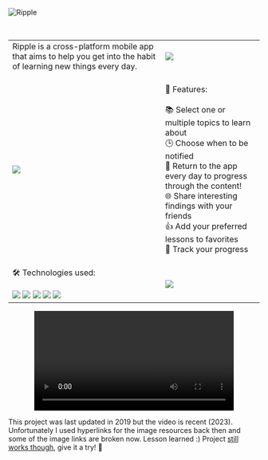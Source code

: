 ![Ripple](https://i.imgur.com/D2hkWTL.png)

<br> 


<div align="center">
    <table >
<!--      <tr>
      <td></td>
      <td></td>
     </tr> -->
     <tr>
       <td>Ripple is a cross-platform mobile app that aims to help you get into the habit of learning new things every day.</td>
        <td> <a href="https://app.daily.dev/sunil-9"><img src="https://i.imgur.com/lZgl4aM.jpg"/></a></td>
     </tr>
          <tr>
      <td><img src="https://i.imgur.com/gHdR8z3.jpg/"></td>
      <td><br> 🌟 Features: <br><br>
       📚 Select one or multiple topics to learn about<br>
       🕒 Choose when to be notified<br>
       📅 Return to the app every day to progress through the content!<br>
       🌐 Share interesting findings with your friends<br>
       👍 Add your preferred lessons to favorites<br>
       🚧 Track your progress
       <br><br>
      </td>
     </tr>
          <tr>
      <td>🛠️ Technologies used: <br><br>
      <img src="https://img.shields.io/badge/Angular-DD0031?style=for-the-badge&logo=angular&logoColor=white"/>
          <img src="https://img.shields.io/badge/Ionic-%233880FF.svg?style=for-the-badge&logo=Ionic&logoColor=white"/>
          <img src="https://img.shields.io/badge/typescript-%23007ACC.svg?style=for-the-badge&logo=typescript&logoColor=white"/>
          <img src="https://img.shields.io/badge/sqlite-%2307405e.svg?style=for-the-badge&logo=sqlite&logoColor=white"/>
          <img src="https://img.shields.io/badge/cordova-apache?style=for-the-badge&labelColor=%234cc2e4&color=%234cc2e4"/>
      </td>
      <td><img src="https://i.imgur.com/sK0bcDZ.jpg"/></td>
     </tr>
    </table>
    </div>
<div align="center">
  <video src="https://github.com/mehanix/Ripple/assets/23579982/b376a6ba-1bd2-4e09-a58d-28c48d224464" width="400" />
</div>
<p>This project was last updated in 2019 but the video is recent (2023). Unfortunately I used hyperlinks for the image resources back then and some of the image links are broken now. Lesson learned :) Project <a href="https://github.com/mehanix/Ripple/releases">still works though</a>, give it a try! 🎉 </p> 

